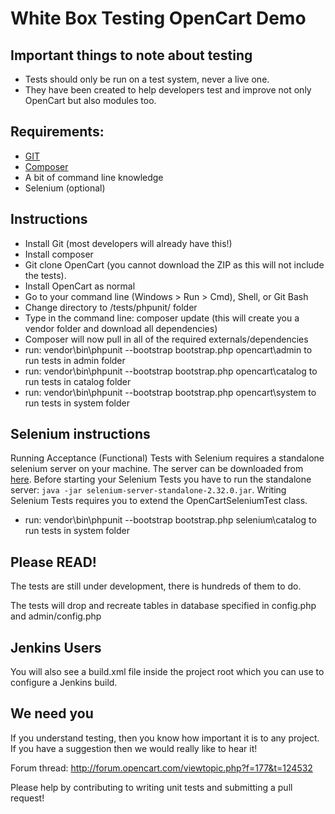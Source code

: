 # White Box Testing OpenCart Demo

## Important things to note about testing
* Tests should only be run on a test system, never a live one.
* They have been created to help developers test and improve not only OpenCart but also modules too.

## Requirements:
* [GIT](http://git-scm.com/)
* [Composer](https://getcomposer.org/download/)
* A bit of command line knowledge
* Selenium (optional)

## Instructions
* Install Git (most developers will already have this!)
* Install composer
* Git clone OpenCart (you cannot download the ZIP as this will not include the tests).
* Install OpenCart as normal
* Go to your command line (Windows > Run > Cmd), Shell, or Git Bash
* Change directory to /tests/phpunit/ folder
* Type in the command line: composer update (this will create you a vendor folder and download all dependencies)
* Composer will now pull in all of the required externals/dependencies
* run: vendor\bin\phpunit --bootstrap bootstrap.php opencart\admin to run tests in admin folder
* run: vendor\bin\phpunit --bootstrap bootstrap.php opencart\catalog to run tests in catalog folder
* run: vendor\bin\phpunit --bootstrap bootstrap.php opencart\system to run tests in system folder

## Selenium instructions

Running Acceptance (Functional) Tests with Selenium requires a standalone selenium server on your machine.
The server can be downloaded from [here](http://code.google.com/p/selenium/downloads/list). Before starting your Selenium Tests
you have to run the standalone server: `java -jar selenium-server-standalone-2.32.0.jar`. Writing Selenium Tests requires you to extend the OpenCartSeleniumTest class.

* run: vendor\bin\phpunit --bootstrap bootstrap.php selenium\catalog to run tests in system folder

## Please READ!
The tests are still under development, there is hundreds of them to do.

The tests will drop and recreate tables in database specified in config.php and admin/config.php

## Jenkins Users
You will also see a build.xml file inside the project root which you can use to configure a Jenkins build.

## We need you
If you understand testing, then you know how important it is to any project. If you have a suggestion then we would really like to hear it!

Forum thread: http://forum.opencart.com/viewtopic.php?f=177&t=124532

Please help by contributing to writing unit tests and submitting a pull request!
